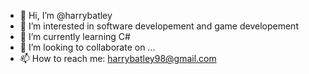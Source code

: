 - 👋 Hi, I’m @harrybatley
- 👀 I’m interested in software developement and game developement
- 🌱 I’m currently learning C#
- 💞️ I’m looking to collaborate on ...
- 📫 How to reach me: harrybatley98@gmail.com

<!---
harrybatley/harrybatley is a ✨ special ✨ repository because its `README.md` (this file) appears on your GitHub profile.
You can click the Preview link to take a look at your changes.
--->
